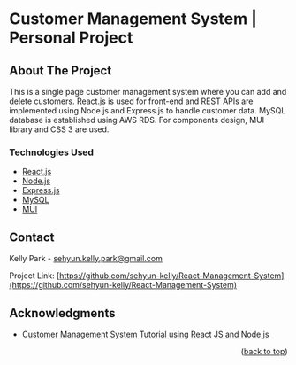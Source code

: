 <!-- ABOUT THE PROJECT -->
# Customer Management System | Personal Project
## About The Project

This is a single page customer management system where you can add and delete customers.
React.js is used for front-end and REST APIs are implemented using Node.js and Express.js to handle customer data.
MySQL database is established using AWS RDS. For components design, MUI library and CSS 3 are used. 

### Technologies Used

* [React.js](https://reactjs.org/)
* [Node.js](https://nodejs.org/)
* [Express.js](https://expressjs.com)
* [MySQL](https://www.mysql.com)
* [MUI](https://mui.com/)

<!-- CONTACT -->
## Contact

Kelly Park - sehyun.kelly.park@gmail.com

Project Link: [https://github.com/sehyun-kelly/React-Management-System](https://github.com/sehyun-kelly/React-Management-System)


<!-- ACKNOWLEDGMENTS -->
## Acknowledgments

* [Customer Management System Tutorial using React JS and Node.js](https://www.youtube.com/watch?v=_yEH9mczm3g&list=PLRx0vPvlEmdD1pSqKZiTihy5rplxecNpz&ab_channel=%EB%8F%99%EB%B9%88%EB%82%98)

<p align="right">(<a href="#top">back to top</a>)</p>


